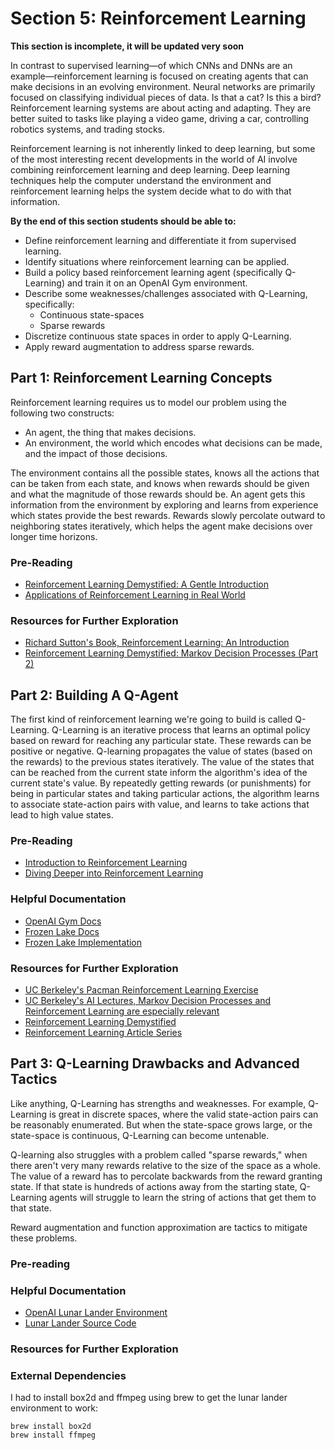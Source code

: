 # Section 5: Reinforcement Learning

**This section is incomplete, it will be updated very soon**

In contrast to supervised learning—of which CNNs and DNNs are an example—reinforcement learning is focused on creating agents that can make decisions in an evolving environment. Neural networks are primarily focused on classifying individual pieces of data. Is that a cat? Is this a bird? Reinforcement learning systems are about acting and adapting. They are better suited to tasks like playing a video game, driving a car, controlling robotics systems, and trading stocks.

Reinforcement learning is not inherently linked to deep learning, but some of the most interesting recent developments in the world of AI involve combining reinforcement learning and deep learning. Deep learning techniques help the computer understand the environment and reinforcement learning helps the system decide what to do with that information.

**By the end of this section students should be able to:**

* Define reinforcement learning and differentiate it from supervised learning.
* Identify situations where reinforcement learning can be applied.
* Build a policy based reinforcement learning agent (specifically Q-Learning) and train it on an OpenAI Gym environment.
* Describe some weaknesses/challenges associated with Q-Learning, specifically:
  * Continuous state-spaces
  * Sparse rewards
* Discretize continuous state spaces in order to apply Q-Learning.
* Apply reward augmentation to address sparse rewards.

## Part 1: Reinforcement Learning Concepts

Reinforcement learning requires us to model our problem using the following two constructs:

* An agent, the thing that makes decisions.
* An environment, the world which encodes what decisions can be made, and the impact of those decisions.  

The environment contains all the possible states, knows all the actions that can be taken from each state, and knows when rewards should be given and what the magnitude of those rewards should be. An agent gets this information from the environment by exploring and learns from experience which states provide the best rewards. Rewards slowly percolate outward to neighboring states iteratively, which helps the agent make decisions over longer time horizons.

### Pre-Reading

* [Reinforcement Learning Demystified: A Gentle Introduction](https://towardsdatascience.com/reinforcement-learning-demystified-36c39c11ec14)
* [Applications of Reinforcement Learning in Real World](https://towardsdatascience.com/applications-of-reinforcement-learning-in-real-world-1a94955bcd12)

### Resources for Further Exploration

* [Richard Sutton's Book, Reinforcement Learning: An Introduction](http://incompleteideas.net/book/bookdraft2017nov5.pdf)
* [Reinforcement Learning Demystified: Markov Decision Processes (Part 2)](https://towardsdatascience.com/reinforcement-learning-demystified-markov-decision-processes-part-2-b209e8617c5a)


## Part 2: Building A Q-Agent

The first kind of reinforcement learning we're going to build is called Q-Learning. Q-Learning is an iterative process that learns an optimal policy based on reward for reaching any particular state. These rewards can be positive or negative. Q-learning propagates the value of states (based on the rewards) to the previous states iteratively. The value of the states that can be reached from the current state inform the algorithm's idea of the current state's value. By repeatedly getting rewards (or punishments) for being in particular states and taking particular actions, the algorithm learns to associate state-action pairs with value, and learns to take actions that lead to high value states.

### Pre-Reading

* [Introduction to Reinforcement Learning](https://medium.freecodecamp.org/an-introduction-to-reinforcement-learning-4339519de419)
* [Diving Deeper into Reinforcement Learning](https://medium.freecodecamp.org/diving-deeper-into-reinforcement-learning-with-q-learning-c18d0db58efe)

### Helpful Documentation

* [OpenAI Gym Docs](http://gym.openai.com/docs/)
* [Frozen Lake Docs](https://gym.openai.com/envs/FrozenLake-v0/)
* [Frozen Lake Implementation](https://github.com/openai/gym/blob/master/gym/envs/toy_text/frozen_lake.py)

### Resources for Further Exploration

* [UC Berkeley's Pacman Reinforcement Learning Exercise](http://ai.berkeley.edu/reinforcement.html)
* [UC Berkeley's AI Lectures, Markov Decision Processes and Reinforcement Learning are especially relevant](http://ai.berkeley.edu/lecture_videos.html)
* [Reinforcement Learning Demystified](https://towardsdatascience.com/reinforcement-learning-demystified-36c39c11ec14)
* [Reinforcement Learning Article Series](https://medium.com/emergent-future/simple-reinforcement-learning-with-tensorflow-part-0-q-learning-with-tables-and-neural-networks-d195264329d0)

## Part 3: Q-Learning Drawbacks and Advanced Tactics

Like anything, Q-Learning has strengths and weaknesses. For example, Q-Learning is great in discrete spaces, where the valid state-action pairs can be reasonably enumerated. But when the state-space grows large, or the state-space is continuous, Q-Learning can become untenable.

Q-learning also struggles with a problem called "sparse rewards," when there aren't very many rewards relative to the size of the space as a whole. The value of a reward has to percolate backwards from the reward granting state. If that state is hundreds of actions away from the starting state, Q-Learning agents will struggle to learn the string of actions that get them to that state.

Reward augmentation and function approximation are tactics to mitigate these problems.

### Pre-reading

### Helpful Documentation

* [OpenAI Lunar Lander Environment](http://gym.openai.com/envs/LunarLander-v2/)
* [Lunar Lander Source Code](https://github.com/openai/gym/blob/master/gym/envs/box2d/lunar_lander.py)

### Resources for Further Exploration



### External Dependencies

I had to install box2d and ffmpeg using brew to get the lunar lander environment to work:

```
brew install box2d
brew install ffmpeg
```
